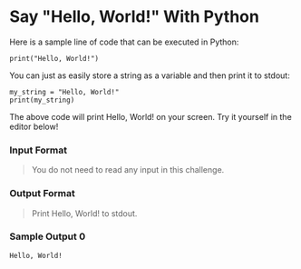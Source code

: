 # Say "Hello, World!" With Python

Here is a sample line of code that can be executed in Python:

``` print("Hello, World!") ```

You can just as easily store a string as a variable and then print it to stdout:

``` 
my_string = "Hello, World!"
print(my_string)
```

The above code will print Hello, World! on your screen. Try it yourself in the editor below!

### Input Format

> You do not need to read any input in this challenge.

### Output Format

> Print Hello, World! to stdout.

### Sample Output 0

``` Hello, World!  ```